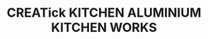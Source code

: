---
title: "CREATick KITCHEN ALUMINIUM KITCHEN WORKS"
url: /adoor/creatick-kitchen-aluminium-kitchen-works/
shop: hardware
---